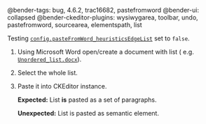 @bender-tags: bug, 4.6.2, trac16682, pastefromword
@bender-ui: collapsed
@bender-ckeditor-plugins: wysiwygarea, toolbar, undo, pastefromword, sourcearea, elementspath, list

Testing [`config.pasteFromWord_heuristicsEdgeList`](https://ckeditor.com/docs/ckeditor4/latest/api/CKEDITOR_config.html#cfg-pasteFromWord_heuristicsEdgeList)
set to `false`.

1. Using Microsoft Word open/create a document with list (
   e.g. [`Unordered_list.docx`](https://github.com/ckeditor/ckeditor4/blob/master/tests/plugins/pastefromword/generated/_fixtures/Unordered_list/Unordered_list.docx)).
1. Select the whole list.
1. Paste it into CKEditor instance.

   **Expected:** List **is** pasted as a set of paragraphs.

   **Unexpected:** List is pasted as semantic element.
